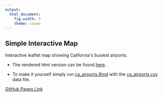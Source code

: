 ```yaml
---
output: 
  html_document: 
    fig_width: 5
    theme: cosmo
---
```


## Simple Interactive Map

Interactive leaflet map showing California's busiest airports. 

* The rendered html version can be found [here](https://reyvaz.github.io/Simple-Interactive-Map/ca_airports.html).   

* To make it yourself simply run [ca_airports.Rmd](ca_airports.Rmd) with the 
[ca_airports.csv](ca_airports.csv) data file. 

[GitHub Pages Link](https://reyvaz.github.io/Simple-Interactive-Map/)  

